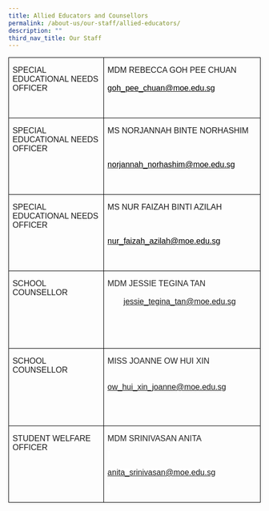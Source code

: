 ```yaml
---
title: Allied Educators and Counsellors
permalink: /about-us/our-staff/allied-educators/
description: ""
third_nav_title: Our Staff
---
```

         

<table class="MsoTableGrid" border="1" cellspacing="0" cellpadding="0" style="border-collapse:collapse;border:none;mso-border-alt:solid windowtext .5pt;
 mso-yfti-tbllook:1184;mso-padding-alt:0in 5.4pt 0in 5.4pt"><tbody><tr style="mso-yfti-irow:0;mso-yfti-firstrow:yes"><td width="319" valign="top" style="width:239.4pt;border:solid windowtext 1.0pt;
  mso-border-alt:solid windowtext .5pt;padding:0in 5.4pt 0in 5.4pt"><p class="MsoNormal"><span style="font-family:&quot;Arial&quot;,sans-serif">SPECIAL EDUCATIONAL NEEDS OFFICER</span></p></td><td width="319" valign="top" style="width:239.4pt;border:solid windowtext 1.0pt;
  border-left:none;mso-border-left-alt:solid windowtext .5pt;mso-border-alt:
  solid windowtext .5pt;padding:0in 5.4pt 0in 5.4pt"><p class="MsoNormal"><span style="font-family:&quot;Arial&quot;,sans-serif">MDM REBECCA GOH PEE CHUAN<br><br><a href="mailto:goh_pee_chuan@moe.edu.sg"><span style="color:windowtext">goh_pee_chuan@moe.edu.sg</span></a></span></p><p class="MsoNormal"><span style="font-family:&quot;Arial&quot;,sans-serif">&nbsp;</span></p></td></tr><tr style="mso-yfti-irow:1"><td width="319" valign="top" style="width:239.4pt;border:solid windowtext 1.0pt;
  border-top:none;mso-border-top-alt:solid windowtext .5pt;mso-border-alt:solid windowtext .5pt;
  padding:0in 5.4pt 0in 5.4pt"><p class="MsoNormal"><span style="font-family:&quot;Arial&quot;,sans-serif">SPECIAL EDUCATIONAL NEEDS OFFICER</span></p></td><td width="319" valign="top" style="width:239.4pt;border-top:none;border-left:
  none;border-bottom:solid windowtext 1.0pt;border-right:solid windowtext 1.0pt;
  mso-border-top-alt:solid windowtext .5pt;mso-border-left-alt:solid windowtext .5pt;
  mso-border-alt:solid windowtext .5pt;padding:0in 5.4pt 0in 5.4pt"><p class="MsoNormal"><span style="font-family:&quot;Arial&quot;,sans-serif">MS NORJANNAH BINTE NORHASHIM</span></p><p class="MsoNormal" align="center" style="text-align:center"><span style="font-family:&quot;Arial&quot;,sans-serif">&nbsp;</span></p><p class="MsoNormal"><span style="font-family:&quot;Arial&quot;,sans-serif"><a href="mailto:norjannah_norhashim@moe.edu.sg"><span style="color:windowtext">norjannah_norhashim@moe.edu.sg</span></a></span></p><p class="MsoNormal"><span style="font-family:&quot;Arial&quot;,sans-serif">&nbsp;</span></p></td></tr><tr style="mso-yfti-irow:2"><td width="319" valign="top" style="width:239.4pt;border:solid windowtext 1.0pt;
  border-top:none;mso-border-top-alt:solid windowtext .5pt;mso-border-alt:solid windowtext .5pt;
  padding:0in 5.4pt 0in 5.4pt"><p class="MsoNormal"><span style="font-family:&quot;Arial&quot;,sans-serif">SPECIAL EDUCATIONAL NEEDS OFFICER</span></p></td><td width="319" valign="top" style="width:239.4pt;border-top:none;border-left:
  none;border-bottom:solid windowtext 1.0pt;border-right:solid windowtext 1.0pt;
  mso-border-top-alt:solid windowtext .5pt;mso-border-left-alt:solid windowtext .5pt;
  mso-border-alt:solid windowtext .5pt;padding:0in 5.4pt 0in 5.4pt"><p class="MsoNormal"><span style="font-family:&quot;Arial&quot;,sans-serif">MS NUR FAIZAH BINTI AZILAH</span></p><p class="MsoNormal" align="center" style="text-align:center"><span style="font-family:&quot;Arial&quot;,sans-serif">&nbsp;</span></p><p class="MsoNormal"><span style="font-family:&quot;Arial&quot;,sans-serif"><a href="mailto:nur_faizah_azilah@moe.edu.sg"><span style="color:windowtext">nur_faizah_azilah@moe.edu.sg</span></a></span></p><p class="MsoNormal"><span style="font-family:&quot;Arial&quot;,sans-serif">&nbsp;</span></p></td></tr><tr style="mso-yfti-irow:3"><td width="319" valign="top" style="width:239.4pt;border:solid windowtext 1.0pt;
  border-top:none;mso-border-top-alt:solid windowtext .5pt;mso-border-alt:solid windowtext .5pt;
  padding:0in 5.4pt 0in 5.4pt"><p class="MsoNormal"><span style="font-family:&quot;Arial&quot;,sans-serif">SCHOOL COUNSELLOR</span></p></td><td width="319" valign="top" style="width:239.4pt;border-top:none;border-left:
  none;border-bottom:solid windowtext 1.0pt;border-right:solid windowtext 1.0pt;
  mso-border-top-alt:solid windowtext .5pt;mso-border-left-alt:solid windowtext .5pt;
  mso-border-alt:solid windowtext .5pt;padding:0in 5.4pt 0in 5.4pt"><p class="MsoNormal"><span style="font-family:&quot;Arial&quot;,sans-serif;color:#222222;
  background:white">MDM JESSIE TEGINA TAN</span><span style="font-family:
  &quot;Arial&quot;,sans-serif;color:#222222"><br style="box-sizing: border-box;
  overflow-wrap: break-word;border-color:var(--chakra-colors-chakra-border-color);
  font-variant-ligatures: normal;font-variant-caps: normal;orphans: 2;
  widows: 2;-webkit-text-stroke-width: 0px;text-decoration-thickness: initial;
  text-decoration-style: initial;text-decoration-color: initial;word-spacing:
  0px"><br style="box-sizing: border-box;overflow-wrap: break-word;border-color:
  var(--chakra-colors-chakra-border-color);font-variant-ligatures: normal;
  font-variant-caps: normal;orphans: 2;widows: 2;-webkit-text-stroke-width: 0px;
  text-decoration-thickness: initial;text-decoration-style: initial;text-decoration-color: initial;
  word-spacing:0px"></span><span style="font-family:&quot;Arial&quot;,sans-serif"><a href="mailto:jessie_tegina_tan@moe.edu.sg" style="box-sizing: border-box;
  overflow-wrap: break-word;border-color:var(--chakra-colors-chakra-border-color);
  margin:2rem;font-variant-ligatures: normal;font-variant-caps: normal;
  orphans: 2;widows: 2;-webkit-text-stroke-width: 0px;word-spacing:0px">jessie_tegina_tan@moe.edu.sg</a></span></p><p class="MsoNormal"><span style="font-family:&quot;Arial&quot;,sans-serif">&nbsp;</span></p><p class="MsoNormal"><span style="font-family:&quot;Arial&quot;,sans-serif">&nbsp;</span></p></td></tr><tr style="mso-yfti-irow:4"><td width="319" valign="top" style="width:239.4pt;border:solid windowtext 1.0pt;
  border-top:none;mso-border-top-alt:solid windowtext .5pt;mso-border-alt:solid windowtext .5pt;
  padding:0in 5.4pt 0in 5.4pt"><p class="MsoNormal"><span style="font-family:&quot;Arial&quot;,sans-serif">SCHOOL COUNSELLOR</span></p><p class="MsoNormal"><span style="font-family:&quot;Arial&quot;,sans-serif">&nbsp;</span></p></td><td width="319" valign="top" style="width:239.4pt;border-top:none;border-left:
  none;border-bottom:solid windowtext 1.0pt;border-right:solid windowtext 1.0pt;
  mso-border-top-alt:solid windowtext .5pt;mso-border-left-alt:solid windowtext .5pt;
  mso-border-alt:solid windowtext .5pt;padding:0in 5.4pt 0in 5.4pt"><p class="MsoNormal"><span style="font-family:&quot;Arial&quot;,sans-serif;color:#222222;
  background:white">MISS JOANNE OW HUI XIN</span><span style="font-family:
  &quot;Arial&quot;,sans-serif;color:#222222"><br style="mso-special-character:line-break;
  box-sizing: border-box;overflow-wrap: break-word;border-color:var(--chakra-colors-chakra-border-color);
  font-variant-ligatures: normal;font-variant-caps: normal;orphans: 2;
  widows: 2;-webkit-text-stroke-width: 0px;text-decoration-thickness: initial;
  text-decoration-style: initial;text-decoration-color: initial;word-spacing:
  0px"><br style="mso-special-character:line-break"></span></p><p class="MsoNormal"><span style="font-family:&quot;Arial&quot;,sans-serif;color:#222222"><a href="mailto:ow_hui_xin_joanne@moe.edu.sg">ow_hui_xin_joanne@moe.edu.sg</a></span></p><p class="MsoNormal"><span style="font-family:&quot;Arial&quot;,sans-serif;color:#222222"><br style="mso-special-character:line-break"><br style="mso-special-character:line-break"></span><span style="font-family:&quot;Arial&quot;,sans-serif"></span></p></td></tr><tr style="mso-yfti-irow:5;mso-yfti-lastrow:yes"><td width="319" valign="top" style="width:239.4pt;border:solid windowtext 1.0pt;
  border-top:none;mso-border-top-alt:solid windowtext .5pt;mso-border-alt:solid windowtext .5pt;
  padding:0in 5.4pt 0in 5.4pt"><p class="MsoNormal"><span style="font-family:&quot;Arial&quot;,sans-serif">STUDENT WELFARE OFFICER</span></p></td><td width="319" valign="top" style="width:239.4pt;border-top:none;border-left:
  none;border-bottom:solid windowtext 1.0pt;border-right:solid windowtext 1.0pt;
  mso-border-top-alt:solid windowtext .5pt;mso-border-left-alt:solid windowtext .5pt;
  mso-border-alt:solid windowtext .5pt;padding:0in 5.4pt 0in 5.4pt"><p class="MsoNormal"><span style="font-family:&quot;Arial&quot;,sans-serif;color:#222222;
  background:white">MDM SRINIVASAN ANITA</span></p><p class="MsoNormal"><span style="font-family:&quot;Arial&quot;,sans-serif;color:#222222;
  background:white">&nbsp;</span></p><p class="MsoNormal"><span style="font-family:&quot;Arial&quot;,sans-serif;color:#222222;
  background:white"><a href="mailto:anita_srinivasan@moe.edu.sg">anita_srinivasan@moe.edu.sg</a></span></p><p class="MsoNormal"><span style="font-family:&quot;Arial&quot;,sans-serif;color:#222222;
  background:white">&nbsp;</span></p></td></tr></tbody></table>